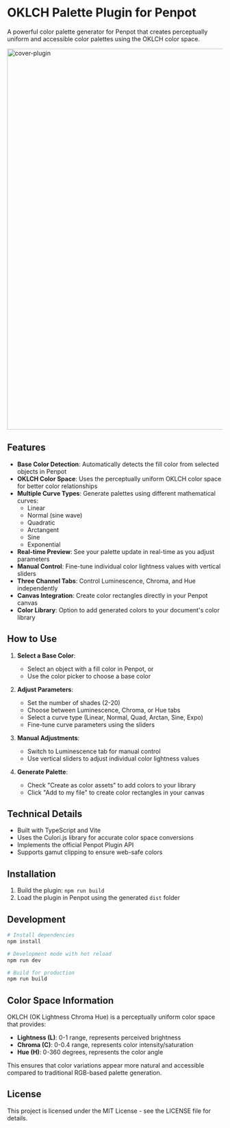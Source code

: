 # OKLCH Palette Plugin for Penpot

A powerful color palette generator for Penpot that creates perceptually uniform and accessible color palettes using the OKLCH color space.

<img width="1497" height="888" alt="cover-plugin" src="https://github.com/user-attachments/assets/a48df539-90d3-470a-ae28-a01277c50226" />

## Features

- **Base Color Detection**: Automatically detects the fill color from selected objects in Penpot
- **OKLCH Color Space**: Uses the perceptually uniform OKLCH color space for better color relationships
- **Multiple Curve Types**: Generate palettes using different mathematical curves:
  - Linear
  - Normal (sine wave)
  - Quadratic
  - Arctangent
  - Sine
  - Exponential
- **Real-time Preview**: See your palette update in real-time as you adjust parameters
- **Manual Control**: Fine-tune individual color lightness values with vertical sliders
- **Three Channel Tabs**: Control Luminescence, Chroma, and Hue independently
- **Canvas Integration**: Create color rectangles directly in your Penpot canvas
- **Color Library**: Option to add generated colors to your document's color library

## How to Use

1. **Select a Base Color**: 
   - Select an object with a fill color in Penpot, or
   - Use the color picker to choose a base color

2. **Adjust Parameters**:
   - Set the number of shades (2-20)
   - Choose between Luminescence, Chroma, or Hue tabs
   - Select a curve type (Linear, Normal, Quad, Arctan, Sine, Expo)
   - Fine-tune curve parameters using the sliders

3. **Manual Adjustments**:
   - Switch to Luminescence tab for manual control
   - Use vertical sliders to adjust individual color lightness values

4. **Generate Palette**:
   - Check "Create as color assets" to add colors to your library
   - Click "Add to my file" to create color rectangles in your canvas

## Technical Details

- Built with TypeScript and Vite
- Uses the Culori.js library for accurate color space conversions
- Implements the official Penpot Plugin API
- Supports gamut clipping to ensure web-safe colors

## Installation

1. Build the plugin: `npm run build`
2. Load the plugin in Penpot using the generated `dist` folder

## Development

```bash
# Install dependencies
npm install

# Development mode with hot reload
npm run dev

# Build for production
npm run build
```

## Color Space Information

OKLCH (OK Lightness Chroma Hue) is a perceptually uniform color space that provides:
- **Lightness (L)**: 0-1 range, represents perceived brightness
- **Chroma (C)**: 0-0.4 range, represents color intensity/saturation
- **Hue (H)**: 0-360 degrees, represents the color angle

This ensures that color variations appear more natural and accessible compared to traditional RGB-based palette generation.

## License

This project is licensed under the MIT License - see the LICENSE file for details.

